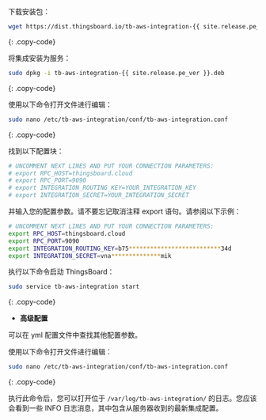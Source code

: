 下载安装包：

```bash
wget https://dist.thingsboard.io/tb-aws-integration-{{ site.release.pe_ver }}.deb
```
{: .copy-code}

将集成安装为服务：

```bash
sudo dpkg -i tb-aws-integration-{{ site.release.pe_ver }}.deb
```
{: .copy-code}

使用以下命令打开文件进行编辑：

```bash 
sudo nano /etc/tb-aws-integration/conf/tb-aws-integration.conf
``` 
{: .copy-code}

找到以下配置块：

```bash
# UNCOMMENT NEXT LINES AND PUT YOUR CONNECTION PARAMETERS:
# export RPC_HOST=thingsboard.cloud
# export RPC_PORT=9090
# export INTEGRATION_ROUTING_KEY=YOUR_INTEGRATION_KEY
# export INTEGRATION_SECRET=YOUR_INTEGRATION_SECRET
```

并输入您的配置参数。请不要忘记取消注释 export 语句。请参阅以下示例：

```bash
# UNCOMMENT NEXT LINES AND PUT YOUR CONNECTION PARAMETERS:
export RPC_HOST=thingsboard.cloud
export RPC_PORT=9090
export INTEGRATION_ROUTING_KEY=b75**************************34d
export INTEGRATION_SECRET=vna**************mik
```

执行以下命令启动 ThingsBoard：

```bash
sudo service tb-aws-integration start
```
{: .copy-code}

- **高级配置**

可以在 yml 配置文件中查找其他配置参数。

使用以下命令打开文件进行编辑：

```bash 
sudo nano /etc/tb-aws-integration/conf/tb-aws-integration.conf
``` 
{: .copy-code} 

执行此命令后，您可以打开位于 `/var/log/tb-aws-integration/` 的日志。您应该会看到一些 INFO 日志消息，其中包含从服务器收到的最新集成配置。